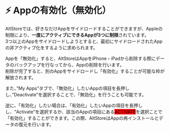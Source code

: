 # ⚡ Appの有効化（無効化）

AltStoreでは、好きなだけAppをサイドロードすることができますが、Appleの制限により、**一度にアクティブにできるAppが3つに制限**されています。\
3つ以上のAppをサイドロードしようとすると、最初にサイドロードされたAppの非アクティブ化をするように求められます。

Appを「無効化」すると、AltStoreはAppをiPhone・iPadから削除する際にデータのバックアップを行なってから、Appの削除を行います。\
削除が完了すると、別のAppをサイドロードし「有効化」することが可能な枠が解放されます。

また、”My Apps”タブで、「無効化」したいAppの項目を長押しし、”Deactivate”を選択することで、「無効化」を行うことも可能です。

逆に、「有効化」したい場合は、「有効化」したいAppの項目を長押しし、“Activate”を選択するか、該当のAppの項目にある<mark style="background-color:red;">ACTIVATE</mark>を選択ことで「有効化」することができます。この際、AltStoreはAppの再インストールとデータの復元を行います。
